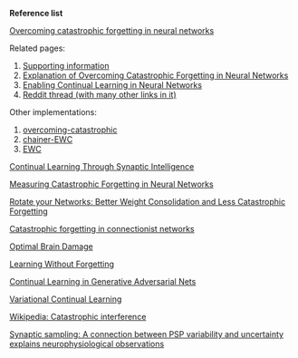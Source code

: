 
**Reference list**

[Overcoming catastrophic forgetting in neural networks](https://arxiv.org/abs/1612.00796)

Related pages:
1. [Supporting information](http://www.pnas.org/content/suppl/2017/03/14/1611835114.DCSupplemental/pnas.201611835SI.pdf)
2. [Explanation of Overcoming Catastrophic Forgetting in Neural Networks](https://rylanschaeffer.github.io/content/research/overcoming_catastrophic_forgetting/main.html)
3. [Enabling Continual Learning in Neural Networks](https://deepmind.com/blog/enabling-continual-learning-in-neural-networks/)
4. [Reddit thread (with many other links in it)](https://www.reddit.com/r/MachineLearning/comments/60covg/d_explanation_of_deepminds_overcoming/)

Other implementations:
1. [overcoming-catastrophic](https://github.com/ariseff/overcoming-catastrophic)
2. [chainer-EWC](https://github.com/okdshin/chainer-EWC)
3. [EWC](https://github.com/stokesj/EWC)

[Continual Learning Through Synaptic Intelligence](https://arxiv.org/abs/1703.04200)

[Measuring Catastrophic Forgetting in Neural Networks](https://arxiv.org/abs/1708.02072)

[Rotate your Networks: Better Weight Consolidation and Less Catastrophic Forgetting](https://arxiv.org/abs/1802.02950)

[Catastrophic forgetting in connectionist networks](http://citeseerx.ist.psu.edu/viewdoc/download?doi=10.1.1.469.8422&rep=rep1&type=pdf)

[Optimal Brain Damage](http://yann.lecun.com/exdb/publis/pdf/lecun-90b.pdf)

[Learning Without Forgetting](https://arxiv.org/abs/1606.09282https://openreview.net/forum?id=BkQqq0gRb&noteId=HkqVEkTHM)

[Continual Learning in Generative Adversarial Nets](https://arxiv.org/abs/1705.08395)

[Variational Continual Learning](https://arxiv.org/abs/1710.10628)

[Wikipedia: Catastrophic interference](https://en.wikipedia.org/wiki/Catastrophic_interference)

[ Synaptic sampling: A connection between PSP variability and uncertainty explains neurophysiological observations](https://arxiv.org/abs/1505.04544)
